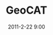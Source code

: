 ---
layout:       project
title:        GeoCAT
date:         2011-2-22 9:00
description:  Producing rapid species level conservation assessments
excerpt: |
              This is an excerpt for GeoCat and don't annoy me, thanks.
              Testing multi-line, yay!
type:         bolt
link:         http://geocat.kew.org/
by:           [Vizzuality]
path:         geocat
image:        false
technologies: ['ruby-rails', 'backbone', 'compass', 'jquery', 'jquery-ui', 'select2']
published:    true
---